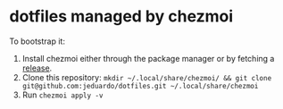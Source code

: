 # dotfiles managed by chezmoi

To bootstrap it:

1. Install chezmoi either through the package manager or by fetching a [release](https://github.com/twpayne/chezmoi/releases).
2. Clone this repository: `mkdir ~/.local/share/chezmoi/ && git clone git@github.com:jeduardo/dotfiles.git ~/.local/share/chezmoi`
3. Run `chezmoi apply -v`
